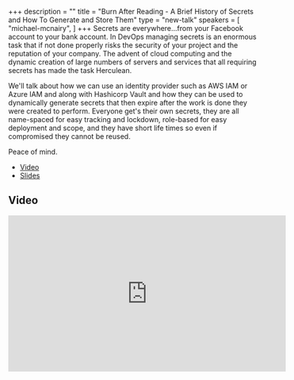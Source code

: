 +++
description = ""
title = "Burn After Reading - A Brief History of Secrets and How To Generate and Store Them"
type = "new-talk"
speakers = [
        "michael-mcnairy",
]
+++
Secrets are everywhere...from your Facebook account to your bank account. In DevOps managing secrets is an enormous task that if not done properly risks the security of your project and the reputation of your company. The advent of cloud computing and the dynamic creation of large numbers of servers and services that all requiring secrets has made the task Herculean.

We'll talk about how we can use an identity provider such as AWS IAM or Azure IAM and along with Hashicorp Vault and how they can be used to dynamically generate secrets that then expire after the work is done they were created to perform. Everyone get's their own secrets, they are all name-spaced for easy tracking and lockdown, role-based for easy deployment and scope, and they have short life times so even if compromised they cannot be reused.

Peace of mind.

* [Video](https://youtu.be/9GIuf6lsExQ)
* [Slides](https://drive.google.com/file/d/1u8n5KLNQ_Ug8BrS3vjC1-uADYrjgNK6P/view?usp=sharing)

## Video

<iframe width="560" height="315" src="https://www.youtube.com/embed/9GIuf6lsExQ" frameborder="0" allow="accelerometer; autoplay; encrypted-media; gyroscope; picture-in-picture" allowfullscreen></iframe>
